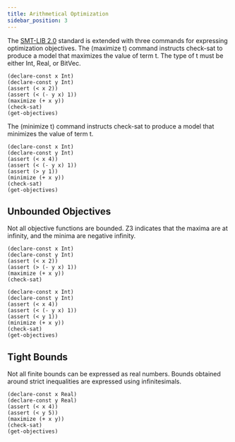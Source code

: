 ```yaml
---
title: Arithmetical Optimization
sidebar_position: 3
---
```


The [SMT-LIB 2.0](https://web.archive.org/web/20201209030312/http://www.smt-lib.org/) standard is extended with three commands for expressing optimization objectives. The (maximize t) command instructs check-sat to produce a model that maximizes the value of term t. The type of t must be either Int, Real, or BitVec.

```z3
(declare-const x Int)
(declare-const y Int)
(assert (< x 2))
(assert (< (- y x) 1))
(maximize (+ x y))
(check-sat)
(get-objectives)
```

The (minimize t) command instructs check-sat to produce a model that minimizes the value of term t.

```z3
(declare-const x Int)
(declare-const y Int)
(assert (< x 4))
(assert (< (- y x) 1))
(assert (> y 1))
(minimize (+ x y))
(check-sat)
(get-objectives)
```

## Unbounded Objectives

Not all objective functions are bounded. Z3 indicates that the maxima are at infinity, and the minima are negative infinity.

```z3
(declare-const x Int)
(declare-const y Int)
(assert (< x 2))
(assert (> (- y x) 1))
(maximize (+ x y))
(check-sat)

```

```z3
(declare-const x Int)
(declare-const y Int)
(assert (< x 4))
(assert (< (- y x) 1))
(assert (< y 1))
(minimize (+ x y))
(check-sat)
(get-objectives)
```

## Tight Bounds

Not all finite bounds can be expressed as real numbers. Bounds obtained around strict inequalities are expressed using infinitesimals.

```z3 
(declare-const x Real)
(declare-const y Real)
(assert (< x 4))
(assert (< y 5))
(maximize (+ x y))
(check-sat)
(get-objectives)
```

